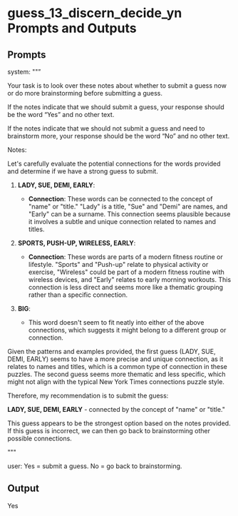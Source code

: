 # guess_13_discern_decide_yn Prompts and Outputs

## Prompts

system: ""”

Your task is to look over these notes about whether to submit a guess now or do more brainstorming before submitting a guess.

If the notes indicate that we should submit a guess, your response should be the word “Yes” and no other text.

If the notes indicate that we should not submit a guess and need to brainstorm more, your response should be the word “No” and no other text.

Notes:

Let's carefully evaluate the potential connections for the words provided and determine if we have a strong guess to submit.

1. **LADY, SUE, DEMI, EARLY**:
   - **Connection**: These words can be connected to the concept of "name" or "title." "Lady" is a title, "Sue" and "Demi" are names, and "Early" can be a surname. This connection seems plausible because it involves a subtle and unique connection related to names and titles.

2. **SPORTS, PUSH-UP, WIRELESS, EARLY**:
   - **Connection**: These words are parts of a modern fitness routine or lifestyle. "Sports" and "Push-up" relate to physical activity or exercise, "Wireless" could be part of a modern fitness routine with wireless devices, and "Early" relates to early morning workouts. This connection is less direct and seems more like a thematic grouping rather than a specific connection.

3. **BIG**:
   - This word doesn't seem to fit neatly into either of the above connections, which suggests it might belong to a different group or connection.

Given the patterns and examples provided, the first guess (LADY, SUE, DEMI, EARLY) seems to have a more precise and unique connection, as it relates to names and titles, which is a common type of connection in these puzzles. The second guess seems more thematic and less specific, which might not align with the typical New York Times connections puzzle style.

Therefore, my recommendation is to submit the guess:

**LADY, SUE, DEMI, EARLY** - connected by the concept of "name" or "title."

This guess appears to be the strongest option based on the notes provided. If this guess is incorrect, we can then go back to brainstorming other possible connections.

"""

user: Yes = submit a guess. No = go back to brainstorming.

## Output

Yes

